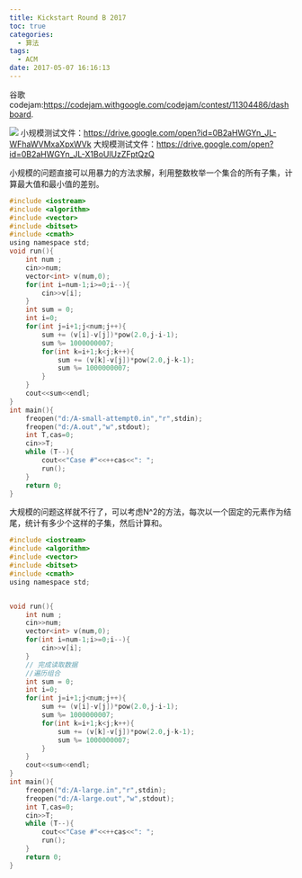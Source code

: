 ```yaml
---
title: Kickstart Round B 2017
toc: true
categories:
  - 算法
tags:
  - ACM
date: 2017-05-07 16:16:13
---
```

谷歌codejam:https://codejam.withgoogle.com/codejam/contest/11304486/dashboard.
<!--more-->
![](2017-05-07_162055.png)
小规模测试文件：https://drive.google.com/open?id=0B2aHWGYn_JL-WFhaWVMxaXpxWVk
大规模测试文件：https://drive.google.com/open?id=0B2aHWGYn_JL-X1BoUlUzZFptQzQ

小规模的问题直接可以用暴力的方法求解，利用整数枚举一个集合的所有子集，计算最大值和最小值的差别。
```c
#include <iostream>
#include <algorithm>
#include <vector>
#include <bitset>
#include <cmath>
using namespace std;
void run(){
    int num ;
    cin>>num;
    vector<int> v(num,0);
    for(int i=num-1;i>=0;i--){
        cin>>v[i];
    }
    int sum = 0;
    int i=0;
    for(int j=i+1;j<num;j++){
        sum += (v[i]-v[j])*pow(2.0,j-i-1);
        sum %= 1000000007;
        for(int k=i+1;k<j;k++){
            sum += (v[k]-v[j])*pow(2.0,j-k-1);
            sum %= 1000000007;
        }
    }
    cout<<sum<<endl;
}
int main(){
    freopen("d:/A-small-attempt0.in","r",stdin);
    freopen("d:/A.out","w",stdout);
    int T,cas=0;
    cin>>T;
    while (T--){
        cout<<"Case #"<<++cas<<": ";
        run();
    }
    return 0;
}
```

大规模的问题这样就不行了，可以考虑N^2的方法，每次以一个固定的元素作为结尾，统计有多少个这样的子集，然后计算和。

```c
#include <iostream>
#include <algorithm>
#include <vector>
#include <bitset>
#include <cmath>
using namespace std;


void run(){
    int num ;
    cin>>num;
    vector<int> v(num,0);
    for(int i=num-1;i>=0;i--){
        cin>>v[i];
    }
    // 完成读取数据
    //遍历组合
    int sum = 0;
    int i=0;
    for(int j=i+1;j<num;j++){
        sum += (v[i]-v[j])*pow(2.0,j-i-1);
        sum %= 1000000007;
        for(int k=i+1;k<j;k++){
            sum += (v[k]-v[j])*pow(2.0,j-k-1);
            sum %= 1000000007;
        }
    }
    cout<<sum<<endl;
}
int main(){
    freopen("d:/A-large.in","r",stdin);
    freopen("d:/A-large.out","w",stdout);
    int T,cas=0;
    cin>>T;
    while (T--){
        cout<<"Case #"<<++cas<<": ";
        run();
    }
    return 0;
}
```
